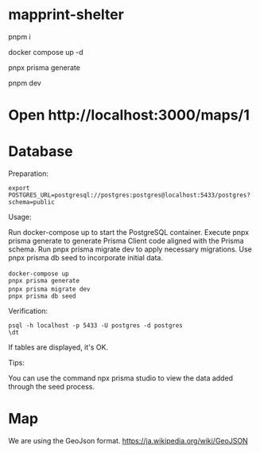 # mapprint-shelter

pnpm i

docker compose up -d

pnpx prisma generate

pnpm dev

# Open http://localhost:3000/maps/1

# Database

Preparation:

```
export POSTGRES_URL=postgresql://postgres:postgres@localhost:5433/postgres?schema=public

```

Usage:

Run docker-compose up to start the PostgreSQL container.
Execute pnpx prisma generate to generate Prisma Client code aligned with the Prisma schema.
Run pnpx prisma migrate dev to apply necessary migrations.
Use pnpx prisma db seed to incorporate initial data.

```
docker-compose up 　
pnpx prisma generate
pnpx prisma migrate dev 　
pnpx prisma db seed
```

Verification:

```
psql -h localhost -p 5433 -U postgres -d postgres
\dt
```

If tables are displayed, it's OK.

Tips:

You can use the command npx prisma studio to view the data added through the seed process.

# Map

We are using the GeoJson format.
https://ja.wikipedia.org/wiki/GeoJSON
